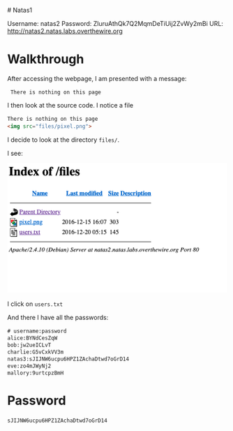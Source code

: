 # Natas1 

Username: natas2
Password: ZluruAthQk7Q2MqmDeTiUij2ZvWy2mBi
URL:      http://natas2.natas.labs.overthewire.org

# Walkthrough

After accessing the webpage, I am presented with a message:

```
 There is nothing on this page
```

I then look at the source code. I notice a file 

```html
There is nothing on this page
<img src="files/pixel.png">
```

I decide to look at the directory `files/`.

I see: 

![natas2](natas2.png)

I click on `users.txt`

And there I have all the passwords:

```
# username:password
alice:BYNdCesZqW
bob:jw2ueICLvT
charlie:G5vCxkVV3m
natas3:sJIJNW6ucpu6HPZ1ZAchaDtwd7oGrD14
eve:zo4mJWyNj2
mallory:9urtcpzBmH
```

# Password

`sJIJNW6ucpu6HPZ1ZAchaDtwd7oGrD14`
